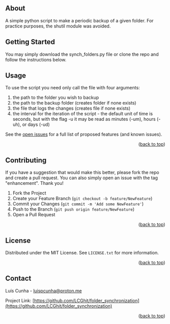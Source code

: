 <!-- ABOUT -->
## About

A simple python script to make a periodic backup of a given folder. For practice purposes, the shutil module was avoided.


<!-- GETTING STARTED -->
## Getting Started

You may simply download the synch_folders.py file or clone the repo and follow the instructions below.



<!-- USAGE EXAMPLES -->
## Usage

To use the script you need only call the file with four arguments:
1) the path to the folder you wish to backup
2) the path to the backup folder (creates folder if none exists)
3) the file that logs the changes (creates file if none exists)
4) the interval for the iteration of the script - the default unit of time is seconds, but with the flag -u it may be read as minutes (-um), hours (-uh), or days (-ud)

See the [open issues](https://github.com/LCGhit/folder_synchronization/issues) for a full list of proposed features (and known issues).

<p align="right">(<a href="#readme-top">back to top</a>)</p>



<!-- CONTRIBUTING -->
## Contributing

If you have a suggestion that would make this better, please fork the repo and create a pull request. You can also simply open an issue with the tag "enhancement".
Thank you!

1. Fork the Project
2. Create your Feature Branch (`git checkout -b feature/NewFeature`)
3. Commit your Changes (`git commit -m 'Add some NewFeature'`)
4. Push to the Branch (`git push origin feature/NewFeature`)
5. Open a Pull Request

<p align="right">(<a href="#readme-top">back to top</a>)</p>



<!-- LICENSE -->
## License

Distributed under the MIT License. See `LICENSE.txt` for more information.

<p align="right">(<a href="#readme-top">back to top</a>)</p>



<!-- CONTACT -->
## Contact

Luís Cunha - luispcunha@proton.me

Project Link: [https://github.com/LCGhit/folder_synchronization](https://github.com/LCGhit/folder_synchronization)

<p align="right">(<a href="#readme-top">back to top</a>)</p>


